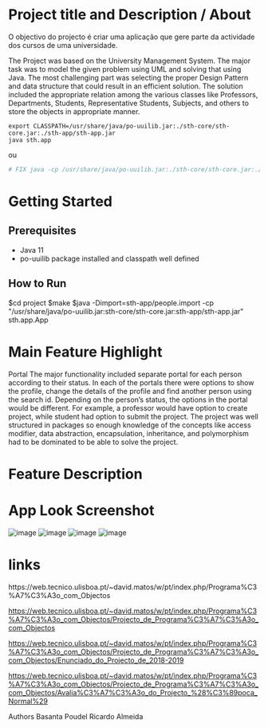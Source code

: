# Project title and Description / About
O objectivo do projecto é criar uma aplicação que gere parte da actividade dos cursos de uma universidade.

 The Project was based on the University Management System. The major task was to model the given
problem using UML and solving that using Java. The most challenging part was selecting the proper
Design Pattern and data structure that could result in an efficient solution. The solution included the
appropriate relation among the various classes like Professors, Departments, Students,
Representative Students, Subjects, and others to store the objects in appropriate manner. 
 
```shell
export CLASSPATH=/usr/share/java/po-uuilib.jar:./sth-core/sth-core.jar:./sth-app/sth-app.jar
java sth.app		
```
ou
```python
# FIX java -cp /usr/share/java/po-uuilib.jar:./sth-core/sth-core.jar:./sth-app/sth-app.jar sth.app
```
 
 # Getting Started
 ## Prerequisites
 - Java 11
 - po-uuilib package installed and classpath well defined
 
 ## How to Run
 $cd project
 $make
 $java -Dimport=sth-app/people.import -cp "/usr/share/java/po-uuilib.jar:sth-core/sth-core.jar:sth-app/sth-app.jar" sth.app.App

 # Main Feature Highlight
 Portal
The major functionality included separate portal for each person according to their status. In each of the portals
there were options to show the profile, change the details of the profile and find another person
using the search id. Depending on the person’s status, the options in the portal would be different.
For example, a professor would have option to create project, while student had option to submit
the project. The project was well structured in packages so enough knowledge of the concepts like
access modifier, data abstraction, encapsulation, inheritance, and polymorphism had to be
dominated to be able to solve the project.

 # Feature Description

 # App Look Screenshot
![image](https://user-images.githubusercontent.com/22733095/110450620-47fdff00-80bb-11eb-9778-d2c0a61180f1.png)
![image](https://user-images.githubusercontent.com/22733095/110450902-8bf10400-80bb-11eb-8d3f-cd92ba9e2d6d.png)
![image](https://user-images.githubusercontent.com/22733095/110451050-b642c180-80bb-11eb-97fc-87a8b19d5b96.png)
![image](https://user-images.githubusercontent.com/22733095/110451171-d6728080-80bb-11eb-841f-a02d908bf4c6.png)


 <h1>links</h1>
 https://web.tecnico.ulisboa.pt/~david.matos/w/pt/index.php/Programa%C3%A7%C3%A3o_com_Objectos
 
 https://web.tecnico.ulisboa.pt/~david.matos/w/pt/index.php/Programa%C3%A7%C3%A3o_com_Objectos/Projecto_de_Programa%C3%A7%C3%A3o_com_Objectos
 
 https://web.tecnico.ulisboa.pt/~david.matos/w/pt/index.php/Programa%C3%A7%C3%A3o_com_Objectos/Projecto_de_Programa%C3%A7%C3%A3o_com_Objectos/Enunciado_do_Projecto_de_2018-2019

 https://web.tecnico.ulisboa.pt/~david.matos/w/pt/index.php/Programa%C3%A7%C3%A3o_com_Objectos/Projecto_de_Programa%C3%A7%C3%A3o_com_Objectos/Avalia%C3%A7%C3%A3o_do_Projecto_%28%C3%89poca_Normal%29


Authors
Basanta Poudel
Ricardo Almeida
